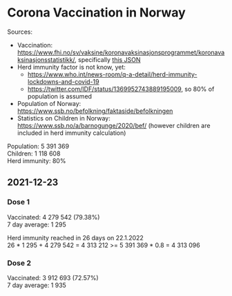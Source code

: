 # Corona Vaccination in Norway

Sources:

- Vaccination: <https://www.fhi.no/sv/vaksine/koronavaksinasjonsprogrammet/koronavaksinasjonsstatistikk/>, specifically [this JSON](https://www.fhi.no/api/chartdata/api/99119)
- Herd immunity factor is not know, yet:
  - <https://www.who.int/news-room/q-a-detail/herd-immunity-lockdowns-and-covid-19>
  - <https://twitter.com/IDF/status/1369952743889195009>, so 80% of population is assumed
- Population of Norway: <https://www.ssb.no/befolkning/faktaside/befolkningen>
- Statistics on Children in Norway: https://www.ssb.no/a/barnogunge/2020/bef/ (however children are included in herd immunity calculation)

Population: 5 391 369  
Children: 1 118 608  
Herd immunity: 80%  

## 2021-12-23

### Dose 1

Vaccinated: 4 279 542 (79.38%)  
7 day average: 1 295

Herd immunity reached in 26 days on 22.1.2022  
26 * 1 295 + 4 279 542 = 4 313 212 >= 5 391 369 * 0.8 = 4 313 096

### Dose 2

Vaccinated: 3 912 693 (72.57%)  
7 day average: 1 935

